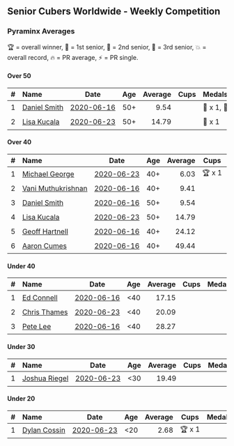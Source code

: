 ## Senior Cubers Worldwide - Weekly Competition
### Pyraminx Averages

🏆 = overall winner, 🥇 = 1st senior, 🥈 = 2nd senior, 🥉 = 3rd senior, 💥 = overall record, 🔥 = PR average, ⚡ = PR single.

#### Over 50

| # | Name | Date | Age | Average | Cups | Medals | Achievements | Video |
| :--: | :-- | :--: | :--: | --: | :--: | :-- | :-- | :-- |
| 1 | [<span style="white-space: nowrap">Daniel Smith</span>](../../persons/daniel_smith/pyram.md) | [<span style="white-space: nowrap">2020-06-16</span>](2020-06-16.md) | 50+ | 9.54 | <span style="white-space: nowrap"></span> | <span style="white-space: nowrap">🥈 x 1, 🥉 x 1</span> | <span style="white-space: nowrap">💥 x 1, 🔥 x 1, ⚡ x 1</span> | [Link](https://www.facebook.com/events/296087658445428/permalink/301316697922524/) |
| 2 | [<span style="white-space: nowrap">Lisa Kucala</span>](../../persons/lisa_kucala/pyram.md) | [<span style="white-space: nowrap">2020-06-23</span>](2020-06-23.md) | 50+ | 14.79 | <span style="white-space: nowrap"></span> | <span style="white-space: nowrap">🥉 x 1</span> | <span style="white-space: nowrap">🔥 x 2, ⚡ x 1</span> | [Link](https://www.facebook.com/events/1618516681636159/permalink/1624302671057560/) |

#### Over 40

| # | Name | Date | Age | Average | Cups | Medals | Achievements | Video |
| :--: | :-- | :--: | :--: | --: | :--: | :-- | :-- | :-- |
| 1 | [<span style="white-space: nowrap">Michael George</span>](../../persons/michael_george/pyram.md) | [<span style="white-space: nowrap">2020-06-23</span>](2020-06-23.md) | 40+ | 6.03 | <span style="white-space: nowrap">🏆 x 1</span> | <span style="white-space: nowrap">🥇 x 2</span> | <span style="white-space: nowrap">💥 x 2, 🔥 x 2, ⚡ x 2</span> | [Link](https://www.facebook.com/events/1618516681636159/permalink/1623347121153115/) |
| 2 | [<span style="white-space: nowrap">Vani Muthukrishnan</span>](../../persons/vani_muthukrishnan/pyram.md) | [<span style="white-space: nowrap">2020-06-16</span>](2020-06-16.md) | 40+ | 9.41 | <span style="white-space: nowrap"></span> | <span style="white-space: nowrap">🥈 x 1</span> | <span style="white-space: nowrap">🔥 x 1, ⚡ x 1</span> | [Link](https://www.facebook.com/events/296087658445428/permalink/297660754954785/) |
| 3 | [<span style="white-space: nowrap">Daniel Smith</span>](../../persons/daniel_smith/pyram.md) | [<span style="white-space: nowrap">2020-06-16</span>](2020-06-16.md) | 50+ | 9.54 | <span style="white-space: nowrap"></span> | <span style="white-space: nowrap">🥈 x 1, 🥉 x 1</span> | <span style="white-space: nowrap">💥 x 1, 🔥 x 1, ⚡ x 1</span> | [Link](https://www.facebook.com/events/296087658445428/permalink/301316697922524/) |
| 4 | [<span style="white-space: nowrap">Lisa Kucala</span>](../../persons/lisa_kucala/pyram.md) | [<span style="white-space: nowrap">2020-06-23</span>](2020-06-23.md) | 50+ | 14.79 | <span style="white-space: nowrap"></span> | <span style="white-space: nowrap">🥉 x 1</span> | <span style="white-space: nowrap">🔥 x 2, ⚡ x 1</span> | [Link](https://www.facebook.com/events/1618516681636159/permalink/1624302671057560/) |
| 5 | [<span style="white-space: nowrap">Geoff Hartnell</span>](../../persons/geoff_hartnell/pyram.md) | [<span style="white-space: nowrap">2020-06-16</span>](2020-06-16.md) | 40+ | 24.12 | <span style="white-space: nowrap"></span> | <span style="white-space: nowrap"></span> | <span style="white-space: nowrap">🔥 x 1, ⚡ x 1</span> | [Link](https://www.facebook.com/events/296087658445428/permalink/296203821767145/) |
| 6 | [<span style="white-space: nowrap">Aaron Cumes</span>](../../persons/aaron_cumes/pyram.md) | [<span style="white-space: nowrap">2020-06-16</span>](2020-06-16.md) | 40+ | 49.44 | <span style="white-space: nowrap"></span> | <span style="white-space: nowrap"></span> | <span style="white-space: nowrap">🔥 x 1, ⚡ x 1</span> | [Link](https://www.facebook.com/events/296087658445428/permalink/296167008437493/) |

#### Under 40

| # | Name | Date | Age | Average | Cups | Medals | Achievements | Video |
| :--: | :-- | :--: | :--: | --: | :--: | :-- | :-- | :-- |
| 1 | [<span style="white-space: nowrap">Ed Connell</span>](../../persons/ed_connell/pyram.md) | [<span style="white-space: nowrap">2020-06-16</span>](2020-06-16.md) | <40 | 17.15 | <span style="white-space: nowrap"></span> | <span style="white-space: nowrap"></span> | <span style="white-space: nowrap">🔥 x 1, ⚡ x 1</span> | [Link](https://www.facebook.com/events/296087658445428/permalink/299485738105620/) |
| 2 | [<span style="white-space: nowrap">Chris Thames</span>](../../persons/chris_thames/pyram.md) | [<span style="white-space: nowrap">2020-06-23</span>](2020-06-23.md) | <40 | 20.09 | <span style="white-space: nowrap"></span> | <span style="white-space: nowrap"></span> | <span style="white-space: nowrap">🔥 x 2, ⚡ x 2</span> | [Link](https://www.facebook.com/events/1618516681636159/permalink/1622324837922010/) |
| 3 | [<span style="white-space: nowrap">Pete Lee</span>](../../persons/pete_lee/pyram.md) | [<span style="white-space: nowrap">2020-06-16</span>](2020-06-16.md) | <40 | 28.27 | <span style="white-space: nowrap"></span> | <span style="white-space: nowrap"></span> | <span style="white-space: nowrap">🔥 x 1, ⚡ x 2</span> | [Link](https://www.facebook.com/events/296087658445428/permalink/299520834768777/) |

#### Under 30

| # | Name | Date | Age | Average | Cups | Medals | Achievements | Video |
| :--: | :-- | :--: | :--: | --: | :--: | :-- | :-- | :-- |
| 1 | [<span style="white-space: nowrap">Joshua Riegel</span>](../../persons/joshua_riegel/pyram.md) | [<span style="white-space: nowrap">2020-06-23</span>](2020-06-23.md) | <30 | 19.49 | <span style="white-space: nowrap"></span> | <span style="white-space: nowrap"></span> | <span style="white-space: nowrap">🔥 x 1, ⚡ x 1</span> | [Link](https://www.facebook.com/events/1618516681636159/permalink/1623946524426508/) |

#### Under 20

| # | Name | Date | Age | Average | Cups | Medals | Achievements | Video |
| :--: | :-- | :--: | :--: | --: | :--: | :-- | :-- | :-- |
| 1 | [<span style="white-space: nowrap">Dylan Cossin</span>](../../persons/dylan_cossin/pyram.md) | [<span style="white-space: nowrap">2020-06-23</span>](2020-06-23.md) | <20 | 2.68 | <span style="white-space: nowrap">🏆 x 1</span> | <span style="white-space: nowrap"></span> | <span style="white-space: nowrap">💥 x 1, 🔥 x 1, ⚡ x 1</span> | [Link](https://www.facebook.com/dylan.andrew1/videos/3097979393620158/) |


<!-- Global site tag (gtag.js) - Google Analytics -->
<script async src="https://www.googletagmanager.com/gtag/js?id=UA-86348435-3"></script>
<script>window.dataLayer = window.dataLayer || []; function gtag() {dataLayer.push(arguments);} gtag('js', new Date()); gtag('config', 'UA-86348435-3');</script>
